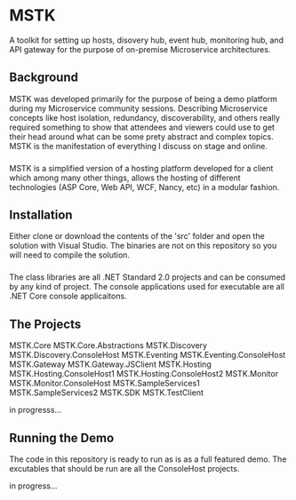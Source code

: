 # MSTK
A toolkit for setting up hosts, disovery hub, event hub, monitoring hub, and API gateway for the purpose of on-premise Microservice architectures.

## Background

MSTK was developed primarily for the purpose of being a demo platform during my Microservice community sessions.
Describing Microservice concepts like host isolation, redundancy, discoverability, and others really required something to show that attendees and viewers could use to get their head around what can be some prety abstract and complex topics. MSTK is the manifestation of everything I discuss on stage and online. 
###
MSTK is a simplified version of a hosting platform developed for a client which among many other things, allows the hosting of different technologies (ASP Core, Web API, WCF, Nancy, etc) in a modular fashion. 

## Installation

Either clone or download the contents of the 'src' folder and open the solution with Visual Studio. The binaries are not on this repository so you will need to compile the solution.
###
The class libraries are all .NET Standard 2.0 projects and can be consumed by any kind of project. The console applications used for executable are all .NET Core console applicaitons.

## The Projects

MSTK.Core
MSTK.Core.Abstractions
MSTK.Discovery
MSTK.Discovery.ConsoleHost
MSTK.Eventing
MSTK.Eventing.ConsoleHost
MSTK.Gateway
MSTK.Gateway.JSClient
MSTK.Hosting
MSTK.Hosting.ConsoleHost1
MSTK.Hosting.ConsoleHost2
MSTK.Monitor
MSTK.Monitor.ConsoleHost
MSTK.SampleServices1
MSTK.SampleServices2
MSTK.SDK
MSTK.TestClient

in progresss...

## Running the Demo

The code in this repository is ready to run as is as a full featured demo.
The excutables that should be run are all the ConsoleHost projects.

in progress...
